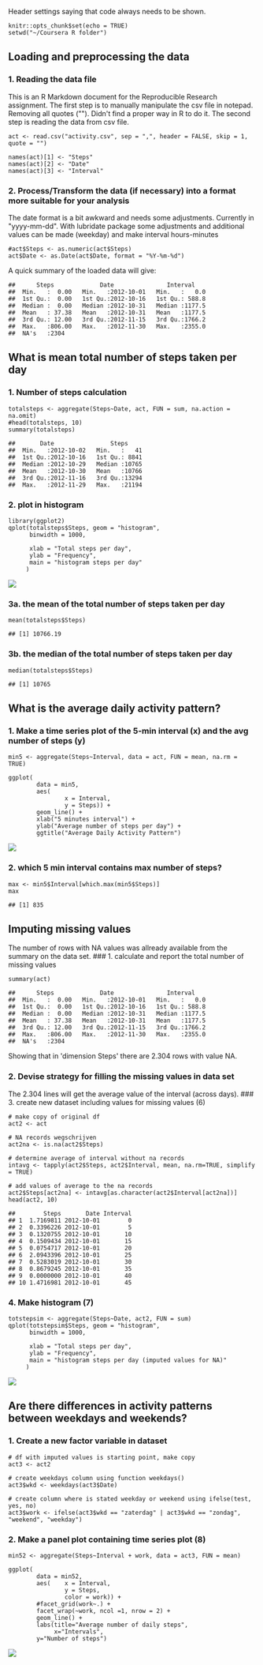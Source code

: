 Header settings saying that code always needs to be shown.

    knitr::opts_chunk$set(echo = TRUE)
    setwd("~/Coursera R folder")

Loading and preprocessing the data
----------------------------------

### 1. Reading the data file

This is an R Markdown document for the Reproducible Research assignment.
The first step is to manually manipulate the csv file in notepad.
Removing all quotes (""). Didn't find a proper way in R to do it. The
second step is reading the data from csv file.

    act <- read.csv("activity.csv", sep = ",", header = FALSE, skip = 1, quote = "")

    names(act)[1] <- "Steps"
    names(act)[2] <- "Date"
    names(act)[3] <- "Interval"

### 2. Process/Transform the data (if necessary) into a format more suitable for your analysis

The date format is a bit awkward and needs some adjustments. Currently
in "yyyy-mm-dd". With lubridate package some adjustments and additional
values can be made (weekday) and make interval hours-minutes

    #act$Steps <- as.numeric(act$Steps)
    act$Date <- as.Date(act$Date, format = "%Y-%m-%d")

A quick summary of the loaded data will give:

    ##      Steps             Date               Interval     
    ##  Min.   :  0.00   Min.   :2012-10-01   Min.   :   0.0  
    ##  1st Qu.:  0.00   1st Qu.:2012-10-16   1st Qu.: 588.8  
    ##  Median :  0.00   Median :2012-10-31   Median :1177.5  
    ##  Mean   : 37.38   Mean   :2012-10-31   Mean   :1177.5  
    ##  3rd Qu.: 12.00   3rd Qu.:2012-11-15   3rd Qu.:1766.2  
    ##  Max.   :806.00   Max.   :2012-11-30   Max.   :2355.0  
    ##  NA's   :2304

What is mean total number of steps taken per day
------------------------------------------------

### 1. Number of steps calculation

    totalsteps <- aggregate(Steps~Date, act, FUN = sum, na.action = na.omit)
    #head(totalsteps, 10)
    summary(totalsteps)

    ##       Date                Steps      
    ##  Min.   :2012-10-02   Min.   :   41  
    ##  1st Qu.:2012-10-16   1st Qu.: 8841  
    ##  Median :2012-10-29   Median :10765  
    ##  Mean   :2012-10-30   Mean   :10766  
    ##  3rd Qu.:2012-11-16   3rd Qu.:13294  
    ##  Max.   :2012-11-29   Max.   :21194

### 2. plot in histogram

    library(ggplot2)
    qplot(totalsteps$Steps, geom = "histogram", 
          binwidth = 1000, 
          
          xlab = "Total steps per day", 
          ylab = "Frequency",
          main = "histogram steps per day"
         )

![](test_conversion_to_md_files/figure-markdown_strict/plot-1.png)

### 3a. the mean of the total number of steps taken per day

    mean(totalsteps$Steps)

    ## [1] 10766.19

### 3b. the median of the total number of steps taken per day

    median(totalsteps$Steps)

    ## [1] 10765

What is the average daily activity pattern?
-------------------------------------------

### 1. Make a time series plot of the 5-min interval (x) and the avg number of steps (y)

    min5 <- aggregate(Steps~Interval, data = act, FUN = mean, na.rm = TRUE)

    ggplot(
            data = min5,
            aes(
                    x = Interval,
                    y = Steps)) +
            geom_line() +
            xlab("5 minutes interval") +
            ylab("Average number of steps per day") +
            ggtitle("Average Daily Activity Pattern")

![](test_conversion_to_md_files/figure-markdown_strict/5-min%20interval-1.png)

### 2. which 5 min interval contains max number of steps?

    max <- min5$Interval[which.max(min5$Steps)]
    max

    ## [1] 835

Imputing missing values
-----------------------

The number of rows with NA values was allready available from the
summary on the data set. \#\#\# 1. calculate and report the total number
of missing values

    summary(act)

    ##      Steps             Date               Interval     
    ##  Min.   :  0.00   Min.   :2012-10-01   Min.   :   0.0  
    ##  1st Qu.:  0.00   1st Qu.:2012-10-16   1st Qu.: 588.8  
    ##  Median :  0.00   Median :2012-10-31   Median :1177.5  
    ##  Mean   : 37.38   Mean   :2012-10-31   Mean   :1177.5  
    ##  3rd Qu.: 12.00   3rd Qu.:2012-11-15   3rd Qu.:1766.2  
    ##  Max.   :806.00   Max.   :2012-11-30   Max.   :2355.0  
    ##  NA's   :2304

Showing that in 'dimension Steps' there are 2.304 rows with value NA.

### 2. Devise strategy for filling the missing values in data set

The 2.304 lines will get the average value of the interval (across
days). \#\#\# 3. create new dataset including values for missing values
(6)

    # make copy of original df
    act2 <- act

    # NA records wegschrijven
    act2na <- is.na(act2$Steps)

    # determine average of interval without na records
    intavg <- tapply(act2$Steps, act2$Interval, mean, na.rm=TRUE, simplify = TRUE)

    # add values of average to the na records
    act2$Steps[act2na] <- intavg[as.character(act2$Interval[act2na])]
    head(act2, 10)

    ##        Steps       Date Interval
    ## 1  1.7169811 2012-10-01        0
    ## 2  0.3396226 2012-10-01        5
    ## 3  0.1320755 2012-10-01       10
    ## 4  0.1509434 2012-10-01       15
    ## 5  0.0754717 2012-10-01       20
    ## 6  2.0943396 2012-10-01       25
    ## 7  0.5283019 2012-10-01       30
    ## 8  0.8679245 2012-10-01       35
    ## 9  0.0000000 2012-10-01       40
    ## 10 1.4716981 2012-10-01       45

### 4. Make histogram (7)

    totstepsim <- aggregate(Steps~Date, act2, FUN = sum)
    qplot(totstepsim$Steps, geom = "histogram", 
          binwidth = 1000, 
          
          xlab = "Total steps per day", 
          ylab = "Frequency",
          main = "histogram steps per day (imputed values for NA)"
         )

![](test_conversion_to_md_files/figure-markdown_strict/plot%20imputed-1.png)

Are there differences in activity patterns between weekdays and weekends?
-------------------------------------------------------------------------

### 1. Create a new factor variable in dataset

    # df with imputed values is starting point, make copy
    act3 <- act2

    # create weekdays column using function weekdays()
    act3$wkd <- weekdays(act3$Date)

    # create column where is stated weekday or weekend using ifelse(test, yes, no)
    act3$work <- ifelse(act3$wkd == "zaterdag" | act3$wkd == "zondag", "weekend", "weekday")

### 2. Make a panel plot containing time series plot (8)

    min52 <- aggregate(Steps~Interval + work, data = act3, FUN = mean)

    ggplot(
            data = min52,
            aes(    x = Interval,
                    y = Steps,
                    color = work)) +
            #facet_grid(work~.) +
            facet_wrap(~work, ncol =1, nrow = 2) +
            geom_line() + 
            labs(title="Average number of daily steps", 
                 x="Intervals",
            y="Number of steps")

![](test_conversion_to_md_files/figure-markdown_strict/last%20plot-1.png)
